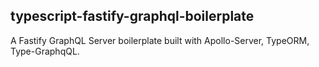 ## typescript-fastify-graphql-boilerplate

A Fastify GraphQL Server boilerplate built with Apollo-Server, TypeORM, Type-GraphqQL.
